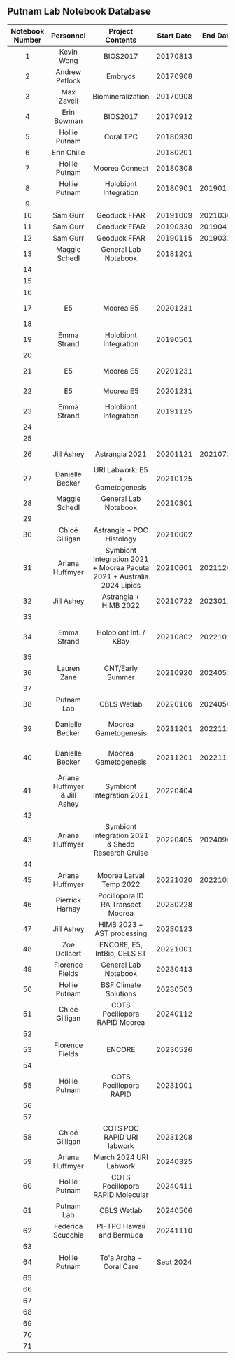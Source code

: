 ## Putnam Lab Notebook Database


| Notebook Number |  Personnel    |  Project Contents | Start Date | End Date | Electronic Archive | Notes |
|:---------------:|:-------------:|:-----------------:|:----------:|:--------:|:------------------:| :------------------:|
|        1        | Kevin Wong    |      BIOS2017     |  20170813  |          |  [Notebook 1](https://drive.google.com/drive/u/1/folders/1yOBbBNgjXLsc_Z6ds8fEQX8ylrs_suGU)                  |                     |  
|        2        | Andrew Petlock|       Embryos     |  20170908  |      |   [Notebook 2](https://drive.google.com/drive/u/1/folders/1OwDex_5MJDfDzoL1xGQ2VtJoF5g-AG0T)                     |                     |``
|        3        | Max Zavell    | Biomineralization |  20170908  |          |                    |                     |
|        4        | Erin Bowman   |      BIOS2017     |  20170912  |          |                    [Notebook 4](https://drive.google.com/drive/u/1/folders/1DeJLr8B78c-X8VbxsPBujuW9PhrO1M8E) |                    |
|        5        | Hollie Putnam |   Coral TPC       |  20180930  |          |                    [Notebook 5](https://drive.google.com/drive/u/1/folders/1Og4Nqg2NWHyeyIVbUdOyLubql8p2qSPu)|                     |
|        6        | Erin Chille   |                   | 20180201   |          |                    [Notebook 6](https://drive.google.com/drive/u/1/folders/1Em4xVIvxeQfonQptgVBp33TjcfDjBSke)|                     |
|        7        | Hollie Putnam |  Moorea Connect   |  20180308  |          |                    [Notebook 7](https://drive.google.com/drive/u/1/folders/1CY5REdsLifyatL_wEVBfmV4QzdPI9d_6)|                     |
|        8        | Hollie Putnam |Holobiont Integration| 20180901 | 20190112 |                    [Notebook 8](https://drive.google.com/drive/u/1/folders/1PO0rfEiZFJnLT4x3TGvRudtuFmHBzOGm)|                     |
|        9        |               |                   |            |          |                    |                     |
|        10       |  Sam Gurr     |  Geoduck FFAR     |  20191009  | 20210303   |  [Notebook10](https://drive.google.com/drive/u/1/folders/1tkBTEnRiyPSfmHNIgHLrGgkIWGKBu4sI)                  |                     |
|        11       |   Sam Gurr |  Geoduck FFAR  |  20190330  | 20190419 |  [Notebook11](https://drive.google.com/drive/u/1/folders/1g2DRze4RcN3m9fvqFdcE0aAFz3yZf13n)                   |                     |
|        12       | Sam Gurr |  Geoduck FFAR   |  20190115          | 20190329 |   [Notebook12](https://drive.google.com/drive/u/1/folders/1NPFgAmrhc5NcplBgkrbC5MLAbAJLpR7N)                   |                     |
|        13       | Maggie Schedl |General Lab Notebook|20181201   |          |                    [Notebook 13](https://drive.google.com/drive/u/1/folders/1JhjKmaSok6s70O5-qwmVPwPhq7KZBuF1)|                    |
|        14       |               |                   |            |          |                    |                     |
|        15       |               |                   |            |          |                    |                     |
|        16       |               |                   |            |          |                    |                     |
|        17       |       E5      |  Moorea E5        | 20201231   |          | [Notebook 17](https://drive.google.com/drive/u/1/folders/11dWjEpwpiTMu7EzVegkFU8gnxio-5mOW)                   |                     |
|        18       |               |                   |            |          |                    |                     |
|        19       | Emma Strand | Holobiont Integration | 20190501 |          |  [Notebook 19](https://drive.google.com/drive/u/1/folders/1oFkZh9Kr2VU9JRLI-gKOuxP9FVG0omm0)                 |                     |
|        20       |               |                   |            |          |                    |                     |
|        21       |       E5      |  Moorea E5        | 20201231   |          | [Notebook 21](https://drive.google.com/drive/u/1/folders/1LMvI56nj-jg01niKBVTu0n53zidkBciG)                   |                     |
|        22       |       E5      |  Moorea E5        | 20201231   |          | [Notebook 22](https://drive.google.com/drive/u/1/folders/1ctpnqX0g5ZHRpiZ3aB4bwiaIXMdaaJgz)                   |                     |
|        23       | Emma Strand | Holobiont Integration | 20191125 |          |  [Notebook 23](https://drive.google.com/drive/u/1/folders/1Ayn8sDQTodsC4eWe8clsrDW4-tCZEscW)                  |                     |
|        24       |               |                   |            |          |                    |                     |
|        25       |               |                   |            |          |                    |                     |
|        26       |  Jill Ashey   | Astrangia 2021    | 20201121   | 20210721 | [Notebook 26](https://drive.google.com/drive/u/1/folders/1_akGNve0qaMWLWnCkhTAWbmJpoJIHFKd)                   |                     |
|        27       | Danielle Becker |URI Labwork: E5 + Gametogenesis | 20210125 |          |      [Notebook 27 pages 1 - 89](https://drive.google.com/drive/u/2/folders/1LL8oF1fFLrY6pfJWSK0knYeZG7gHGXAr)              |                     |
|        28       |    Maggie Schedl|General Lab Notebook| 20210301|          |  [Notebook 28](https://drive.google.com/drive/u/1/folders/1SDLEMg6K0zZi8VbdkP-4n520ZJfThPzw)                  |                     |
|        29       |               |                   |            |          |                    |                     |
|        30       | Chloé Gilligan|Astrangia + POC Histology| 20210602 |          |       [Notebook 30](https://drive.google.com/drive/u/0/folders/1_rUgg9J-hJgmS5apk39LdlNODILBLsQ0)              |                    |
|        31       |  Ariana Huffmyer  | Symbiont Integration 2021 + Moorea Pacuta 2021 + Australia 2024 Lipids | 20210601 | 20211209 |   [Notebook 31](https://drive.google.com/drive/u/2/folders/1cb47iv4PPycyX8NHinCC-gohd-422B0U)                 |                     |
|        32       |  Jill Ashey   |Astrangia + HIMB 2022| 20210722 | 20230118 | [Notebook 32](https://drive.google.com/drive/u/1/folders/11XtVmvMP5D0GS6yhnDIewTM2lM8QKEuJ)                   |                     |
|        33       |               |                   |            |          |                    |                     |
|        34       |   Emma Strand       |   Holobiont Int. / KBay    |   20210802    |   20221018   |                    [Notebook 34](https://drive.google.com/drive/u/1/folders/1ITCoIUnkMwD5fbcOelcu8fcSmnE-5mfn)|   Only half full   |
|        35       |               |                   |            |          |                    |                     |
|        36       |    Lauren Zane      |       CNT/Early Summer          |    20210920        |    20240530      |       [Notebook 36](https://drive.google.com/drive/u/0/folders/1RjsEolYitBFLkmSdFq4869Q1OxoQNbWF)             |                     |
|        37       |               |                   |            |          |                    |                     |
|        38       |  Putnam Lab            |   CBLS Wetlab             |   20220106         | 20240506         |           [Notebook 38](https://drive.google.com/drive/u/0/folders/1-yPG6LRvf_3I7PVfI1CmGuxYdbr_hcrA)      |                     |
|        39       |  Danielle Becker  |  Moorea Gametogenesis   |  20211201          |   20221114       |  [Notebook 39 pages 1 - 166](https://drive.google.com/drive/u/1/folders/1RFvGxOfpmNIYO8jbi0eywAKb15d3kSCx)                  |                     |
|        40       | Danielle Becker  | Moorea Gametogenesis |    20211201        |   20221114       | [Notebook 40 pages 1 - 154](https://drive.google.com/drive/u/1/folders/1-0eFSTW5194KzacfUk74LzKNGgnbdtUL)                   |                     |
|        41       | Ariana Huffmyer & Jill Ashey | Symbiont Integration 2021 | 20220404 | |           [notebook 41 pages 1-63](https://drive.google.com/drive/u/2/folders/1dfVltn3Zv8fm_e_p3G8XRhedGzl817eY)         |                     |
|        42       |               |                   |            |          |                    |                     |
|        43       | Ariana Huffmyer | Symbiont Integration 2021 & Shedd Research Cruise | 20220405| 20240903         |  [notebook 43](https://drive.google.com/drive/u/2/folders/1XTpIJN_XWbaYdZVQmwlZUUQKH7J3ikqm)                  |                     |
|        44       |               |                   |            |          |                    |                     |
|        45       | Ariana Huffmyer | Moorea Larval Temp 2022 | 20221020 | 20221028 |    [Notebook 45](https://drive.google.com/drive/u/2/folders/1o2JnTk62BX9FhFMAWTg6rsJR4C_aLgtA)                |                     |
|        46       | Pierrick Harnay   |  Pocillopora ID RA Transect  Moorea |  20230228          |          |                    |                     |
|        47       | Jill Ashey              |   HIMB 2023 + AST processing               | 20230123           |          |                    |                     |
|        48       | Zoe Dellaert  | ENCORE, E5, IntBio, CELS ST  | 20221001 |   |  [Notebook 48](https://drive.google.com/drive/folders/16R43HTOhWb1Ts8Qltwb7FzymeyHVnUNT?usp=drive_link)    |   |
|        49       | Florence Fields |General Lab Notebook| 20230413|          |   [Notebook 49](https://drive.google.com/drive/folders/1GKsZdpzJqkfZudHTK638vZdE9qRy23wH?usp=drive_link) |                     |
|        50       | Hollie Putnam | BSF Climate Solutions | 20230503  |          |                    |                     |
|        51       | Chloé Gilligan | COTS Pocillopora RAPID  Moorea          |        20240112| |  [Notebook 51](https://drive.google.com/drive/u/1/folders/1EYyFF8hKeZxYx5_gXWJiGwxXpYO6nRaV)        |                    |
|        52       |  |            |         |          |                    |
|        53       | Florence Fields| ENCORE | 20230526 |          | [Notebook 53](https://drive.google.com/drive/folders/1iGhtulpmuf7jSJLjQkAVVJ-ysGaz3HkG?usp=drive_link)  |  |
|        54       |  |            |         |          |                    |
|        55       | Hollie Putnam  | COTS Pocillopora RAPID           | 20231001     |    |  [Notebook 55](https://drive.google.com/drive/u/1/folders/1E6YqB_r7Mmc1G0HQLTGKNMszTFlSDZvV)        |                    |
|        56       |  |            |         |          |                    |
|        57       |  |            |         |          |                    |
|        58       | Chloé Gilligan | COTS POC RAPID  URI labwork        |         20231208|          |     [Notebook 58](https://drive.google.com/drive/u/0/folders/1JLQZPcFibXXdVEsVP8C47XHY_krW2ed8)               |
|        59       | Ariana Huffmyer | March 2024 URI Labwork     |  20240325       |          |      [Notebook 59](https://drive.google.com/drive/u/2/folders/1xIQI4vaf7FRWdMCSGtNAXpWpAge0TxO0)              |  
|        60       | Hollie Putnam |  COTS Pocillopora RAPID Molecular  | 20240411   |        |  [Notebook 60](https://drive.google.com/drive/u/0/folders/1YEAM39BLfUMQlgJpUMyBkpGlcH6JC7aJ)   |
|        61       | Putnam Lab | CBLS Wetlab           | 20240506        |          |                    |
|        62       | Federica Scucchia  |   PI-TPC Hawaii and Bermuda      |   20241110      |          |     [Notebook 62](https://drive.google.com/drive/folders/1DuUSGxtFnHROOA49gu-AhyM3zrJAppKk)               |
|        63       |   |       |      |          |                   |
|        64       | Hollie Putnam  |      To'a Aroha - Coral Care | Sept 2024    | |[Notebook 64](https://drive.google.com/drive/u/0/folders/1h3-ROBdekZdI8XLYNY-P4Ln6njR70pI2)         |                   |
|        65       |   |       |      |          |                   |
|        66       |   |       |      |          |                   |
|        67       |   |       |      |          |                   |
|        68       |   |       |      |          |                   |
|        69       |   |       |      |          |                   |
|        70       |   |       |      |          |                   |
|        71       |   |       |      |          |                   |
